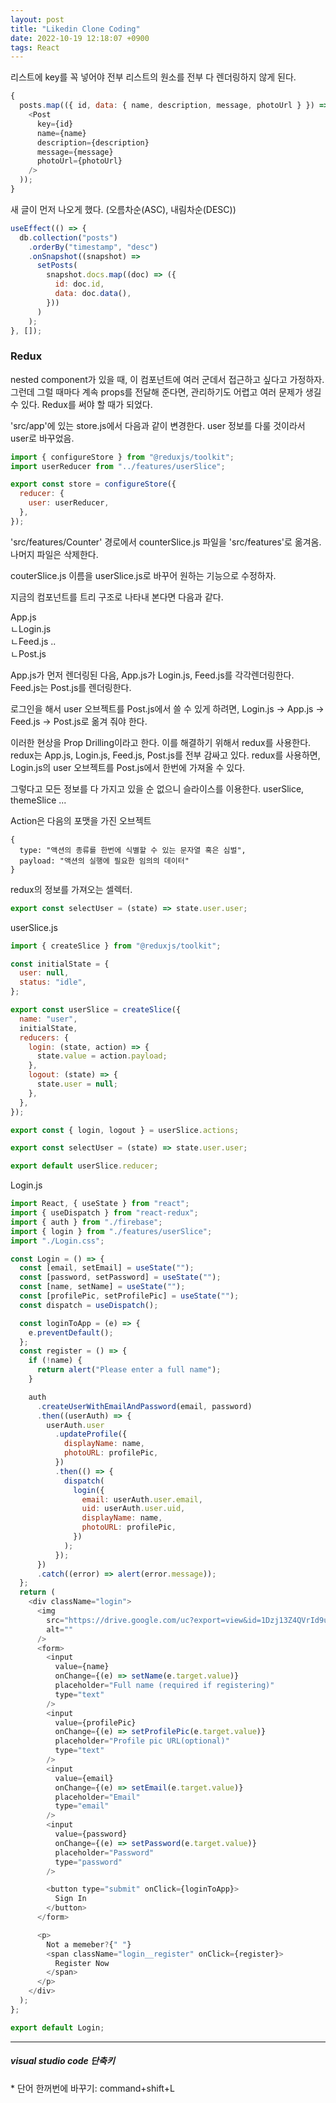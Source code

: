 ```yaml
---
layout: post
title: "Likedin Clone Coding"
date: 2022-10-19 12:18:07 +0900
tags: React
---
```


리스트에 key를 꼭 넣어야 전부 리스트의 원소를 전부 다 렌더링하지 않게 된다.

```js
{
  posts.map(({ id, data: { name, description, message, photoUrl } }) => (
    <Post
      key={id}
      name={name}
      description={description}
      message={message}
      photoUrl={photoUrl}
    />
  ));
}
```

새 글이 먼저 나오게 했다. (오름차순(ASC), 내림차순(DESC))

```js
useEffect(() => {
  db.collection("posts")
    .orderBy("timestamp", "desc")
    .onSnapshot((snapshot) =>
      setPosts(
        snapshot.docs.map((doc) => ({
          id: doc.id,
          data: doc.data(),
        }))
      )
    );
}, []);
```

### Redux

nested component가 있을 때, 이 컴포넌트에 여러 군데서 접근하고 싶다고 가정하자. 그런데 그럴 때마다 계속 props를 전달해 준다면, 관리하기도 어렵고 여러 문제가 생길 수 있다. Redux를 써야 할 때가 되었다.

'src/app'에 있는 store.js에서 다음과 같이 변경한다. user 정보를 다룰 것이라서 user로 바꾸었음.

```js
import { configureStore } from "@reduxjs/toolkit";
import userReducer from "../features/userSlice";

export const store = configureStore({
  reducer: {
    user: userReducer,
  },
});
```

'src/features/Counter' 경로에서 counterSlice.js 파일을 'src/features'로 옮겨옴. 나머지 파일은 삭제한다.

couterSlice.js 이름을 userSlice.js로 바꾸어 원하는 기능으로 수정하자.

지금의 컴포넌트를 트리 구조로 나타내 본다면 다음과 같다.

App.js<br>
ㄴLogin.js<br>
ㄴFeed.js ..<br>
ㄴPost.js<br>

App.js가 먼저 렌더링된 다음, App.js가 Login.js, Feed.js를 각각렌더링한다. Feed.js는 Post.js를 렌더링한다.

로그인을 해서 user 오브젝트를 Post.js에서 쓸 수 있게 하려면, Login.js -> App.js -> Feed.js -> Post.js로 옮겨 줘야 한다.

이러한 현상을 Prop Drilling이라고 한다. 이를 해결하기 위해서 redux를 사용한다. redux는 App.js, Login.js, Feed.js, Post.js를 전부 감싸고 있다. redux를 사용하면, Login.js의 user 오브젝트를 Post.js에서 한번에 가져올 수 있다.

그렇다고 모든 정보를 다 가지고 있을 순 없으니 슬라이스를 이용한다. userSlice, themeSlice ...

Action은 다음의 포맷을 가진 오브젝트

```
{
  type: "액션의 종류를 한번에 식별할 수 있는 문자열 혹은 심벌",
  payload: "액션의 실행에 필요한 임의의 데이터"
}
```

redux의 정보를 가져오는 셀렉터.

```js
export const selectUser = (state) => state.user.user;
```

userSlice.js

```js
import { createSlice } from "@reduxjs/toolkit";

const initialState = {
  user: null,
  status: "idle",
};

export const userSlice = createSlice({
  name: "user",
  initialState,
  reducers: {
    login: (state, action) => {
      state.value = action.payload;
    },
    logout: (state) => {
      state.user = null;
    },
  },
});

export const { login, logout } = userSlice.actions;

export const selectUser = (state) => state.user.user;

export default userSlice.reducer;
```

Login.js

```js
import React, { useState } from "react";
import { useDispatch } from "react-redux";
import { auth } from "./firebase";
import { login } from "./features/userSlice";
import "./Login.css";

const Login = () => {
  const [email, setEmail] = useState("");
  const [password, setPassword] = useState("");
  const [name, setName] = useState("");
  const [profilePic, setProfilePic] = useState("");
  const dispatch = useDispatch();

  const loginToApp = (e) => {
    e.preventDefault();
  };
  const register = () => {
    if (!name) {
      return alert("Please enter a full name");
    }

    auth
      .createUserWithEmailAndPassword(email, password)
      .then((userAuth) => {
        userAuth.user
          .updateProfile({
            displayName: name,
            photoURL: profilePic,
          })
          .then(() => {
            dispatch(
              login({
                email: userAuth.user.email,
                uid: userAuth.user.uid,
                displayName: name,
                photoURL: profilePic,
              })
            );
          });
      })
      .catch((error) => alert(error.message));
  };
  return (
    <div className="login">
      <img
        src="https://drive.google.com/uc?export=view&id=1Dzj13Z4QVrId9uLmYezBH6mjp3Ihm5xR"
        alt=""
      />
      <form>
        <input
          value={name}
          onChange={(e) => setName(e.target.value)}
          placeholder="Full name (required if registering)"
          type="text"
        />
        <input
          value={profilePic}
          onChange={(e) => setProfilePic(e.target.value)}
          placeholder="Profile pic URL(optional)"
          type="text"
        />
        <input
          value={email}
          onChange={(e) => setEmail(e.target.value)}
          placeholder="Email"
          type="email"
        />
        <input
          value={password}
          onChange={(e) => setPassword(e.target.value)}
          placeholder="Password"
          type="password"
        />

        <button type="submit" onClick={loginToApp}>
          Sign In
        </button>
      </form>

      <p>
        Not a memeber?{" "}
        <span className="login__register" onClick={register}>
          Register Now
        </span>
      </p>
    </div>
  );
};

export default Login;
```

<hr />
<h5>visual studio code 단축키</h5>
* 단어 한꺼번에 바꾸기: command+shift+L
